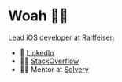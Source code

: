 # Woah 👋🏼

Lead iOS developer at [Raiffeisen](https://www.raiffeisen.ru)

- 🧐 [LinkedIn](http://linkedin.com/in/yapryntsev)
- 🙋‍♂️ [StackOverflow](https://stackoverflow.com/users/7515379/alex-yapryntsev)
- 🧑‍💻 Mentor at [Solvery](https://solvery.io/ru/mentor/yapryntsev)
